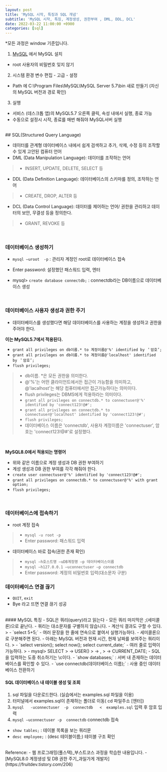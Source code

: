 ```yaml
---
layout: post
title: 'MySQL 시작, 특징과 SQL 개념'
subtitle: 'MySQL 시작, 특징, 계정생성, 권한부여 , DML, DDL, DCL'
date: 2022-03-22 11:00:00 +0900
categories: [sql]
---
```


*모든 과정은 window 기준입니다.  

1. [MySQL](https://www.mysql.com/downloads/) 에서 MySQL 설치
- root 사용자의 비밀번호 잊지 않기

2. 시스템 환경 변수 편집 - 고급 - 설정
-  Path 에 C:\Program Files\MySQL\MySQL Server 5.7\bin 새로 만들기 (자신의 MySQL 버전과 경로 확인)

3. 실행
- 서비스 (데스크톱 앱)의 MySQL5.7 오른쪽 클릭, 속성 내에서 실행, 종료 가능
- 수동으로 설정시 시작, 종료를 매번 해줘야 MySQL서버 실행

<BR>
##  SQL(Structured Query Language)

- 데이터를 관계형 데이터베이스 내에서 쉽게 검색하고 추가, 삭제, 수정 등의 조작할 수 있게 고안된 컴퓨터 언어
- DML (Data Manipulation Language): 데이터를 조작하는 언어
> - INSERT, UPDATE, DELETE, SELECT 등
- DDL (Data Definition Language): 데이터베이스의 스키마를 정의, 조작하는 언어
> - CREATE, DROP, ALTER 등
- DCL (Data Control Language): 데이터를 제어하는 언어/ 권한을 관리하고 데이터의 보안, 무결성 등을 정의한다.
> - GRANT, REVOKE 등

<BR>

### 데이터베이스 생성하기

- `mysql –uroot  -p` : 관리자 계정인 root로 데이터베이스 접속
- Enter password: 설정했던 패스워드 입력, 엔터

- mysql> `create database connectdb;` : connectdb라는 DB이름으로 데이터베이스 생성

<BR>

### 데이터베이스 사용자 생성과 권한 주기
- 데이터베이스를 생성했다면 해당 데이터베이스를 사용하는 계정을 생성하고 권한을 주어야 한다.

**이는 MySQL5.7에서 적용된다.**
- `grant all privileges on db이름.* to 계정이름@'%' identified by ＇암호’;`
- `grant all privileges on db이름.* to 계정이름@'localhost' identified by ＇암호’;`
- `flush privileges;`

> - db이름. *은 모든 권한을 의미한다.
> - @'%'는 어떤 클라이언트에서든 접근이 가능함을 의미하고, @'lacalhost'는 해당 컴퓨터에서만 접근가능하다는 의미이다. 
> - flush privileges는 DBMS에게 적용하라는 의미이다.
> - `grant all privileges on connectdb.* to connectuser@'%' identified by 'connect123!@#';`
> - `grant all privileges on connectdb.* to connectuser@'localhost' identified by 'connect123!@#';`
> - `flush privileges;`
> - 데이터베이스 이름은 'connectdb', 사용자 계정이름은 'connectuser', 암호는 'connect123!@#'로 설정했다. 
<BR>

**MySQL8.0에서 적용되는 명령어**
- 위와 같은 이름으로 계정 생성과 DB 권한 부여하기
- 계성 생성과 DB 권한 부여를 각각 해줘야 한다.
- `create user connectuser@'%' identified by 'connect123!@#';`
- `grant all privileges on connectdb.* to connectuser@'%' with grant option;`
- `flush privileges;`
<BR>

### 데이터베이스에 접속하기
- root 계정 접속
> - `mysql -u root -p `
> - Enter password: 패스워드 입력
- 데이터베이스 바로 접속(권한 존재 확인)
> - `mysql –h호스트명 –uDB계정명 –p 데이터베이스이름`
> - `mysql –h127.0.0.1 –uconnectuser –p connectdb`
> - Enter password: 계정의 비밀번호 입력(대소문자 구분)

### 데이터베이스 연결 끊기
- `QUIT`, `exit` 
- Bye 라고 뜨면 연결 끊기 성공


<BR>
#### MySQL 특징
- SQL은 쿼리(query)라고 읽는다
- 모든 쿼리 마지막은 ;(세미콜론)으로 끝난다.
- 쿼리는 대소문자를 구별하지 않습니다. 
- 계산식 결과도 구할 수 있다. 
> - `select 5+5;`
- 여러 문장을 한 줄에 연속으로 붙여서 실행가능하다.
- 세미콜론으로 구분해주면 된다.
- 아래는 MySQL 버전과 현재 시간, 현재 날짜를 보여주는 쿼리이다.
> - `select version(); select now(); select current_date;`
- 여러 줄로 입력이 가능하다.
> - mysql> SELECT
>   -> USER()
>   -> ,
>   -> CURRENT_DATE;
- SQL을 입력하는 도중 취소하기는 \c이다. 
- `show databases;` : 서버 내 존재하는 데이터 베이스를 확인할 수 있다.
- `use connectdb(데이터베이스 이름);` : 사용 중인 데이터베이스 전환하기

<br>

#### SQL 데이터베이스 내 테이블 생성 및 조회

1. sql 파일을 다운로드한다. (실습에서는 examples.sql 파일을 이용)
2. 터미널에서 examples.sql이 존재하는 폴더로 이동( cd 파일주소 [엔터])
3. `mysql   -uconnectuser  -p  connectdb   <  examples.sql` 입력 후 암호 입력
4. `mysql –uconnectuser -p  connectdb` connectdb  접속

- `show tables;` : 테이블 목록을 보는 쿼리문
- `desc employee;` : (desc 테이블이름;) 테이블 구조 확인 

<br>
Reference:
- 웹 프로그래밍(풀스택)_부스트코스 과정을 학습한 내용입니다.
- [MySQL8.0 계정생성 및 DB 권한 주기_과일가게 개발자](https://fruitdev.tistory.com/206)

